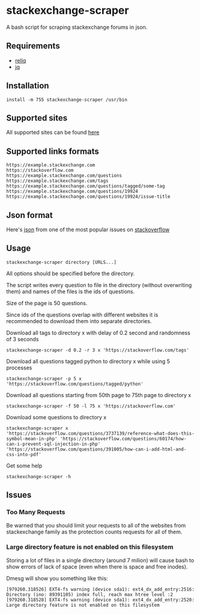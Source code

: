 # stackexchange-scraper

A bash script for scraping stackexchange forums in json.

## Requirements

 - [reliq](https://github.com/TUVIMEN/reliq)
 - [jq](https://github.com/stedolan/jq)

## Installation
    
    install -m 755 stackexchange-scraper /usr/bin

## Supported sites

All supported sites can be found [here](https://stackexchange.com/sites)

## Supported links formats

    https://example.stackexchange.com
    https://stackoverflow.com
    https://example.stackexchange.com/questions
    https://example.stackexchange.com/tags
    https://example.stackexchange.com/questions/tagged/some-tag
    https://example.stackexchange.com/questions/19924
    https://example.stackexchange.com/questions/19924/issue-title

## Json format

Here's [json](example.json) from one of the most popular issues on [stackoverflow](https://stackoverflow.com/questions/927358/how-do-i-undo-the-most-recent-local-commits-in-git)

## Usage

    stackexchange-scraper directory [URLS...]

All options should be specified before the directory.

The script writes every question to file in the directory (without overwriting them) and names of the files is the ids of questions.

Size of the page is 50 questions.

Since ids of the questions overlap with different websites it is recommended to download them into separate directories.

Download all tags to directory x with delay of 0.2 second and randomness of 3 seconds

    stackexchange-scraper -d 0.2 -r 3 x 'https://stackoverflow.com/tags'

Download all questions tagged python to directory x while using 5 processes

    stackexchange-scraper -p 5 x 'https://stackoverflow.com/questions/tagged/python'

Download all questions starting from 50th page to 75th page to directory x

    stackexchange-scraper -f 50 -l 75 x 'https://stackoverflow.com'

Download some questions to directory x

    stackexchange-scraper x 'https://stackoverflow.com/questions/3737139/reference-what-does-this-symbol-mean-in-php' 'https://stackoverflow.com/questions/60174/how-can-i-prevent-sql-injection-in-php' 'https://stackoverflow.com/questions/391005/how-can-i-add-html-and-css-into-pdf'

Get some help

    stackexchange-scraper -h

## Issues

### Too Many Requests

Be warned that you should limit your requests to all of the websites from stackexchange family as the protection counts requests for all of them.

### Large directory feature is not enabled on this filesystem

Storing a lot of files in a single directory (around 7 milion) will cause bash to show errors of lack of space (even when there is space and free inodes).

Dmesg will show you something like this:

    [979260.318526] EXT4-fs warning (device sda1): ext4_dx_add_entry:2516: Directory (ino: 89391105) index full, reach max htree level :2
    [979260.318528] EXT4-fs warning (device sda1): ext4_dx_add_entry:2520: Large directory feature is not enabled on this filesystem
